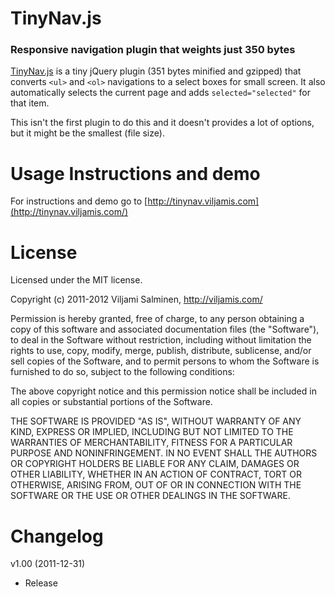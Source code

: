 # TinyNav.js
### Responsive navigation plugin that weights just 350 bytes

[TinyNav.js](http://tinynav.viljamis.com/) is a tiny jQuery plugin (351 bytes minified and gzipped) that converts `<ul>` and `<ol>` navigations to a select boxes for small screen. It also automatically selects the current page and adds `selected="selected"` for that item.

This isn't the first plugin to do this and it doesn't provides a lot of options, but it might be the smallest (file size). 

Usage Instructions and demo
======

For instructions and demo go to [http://tinynav.viljamis.com](http://tinynav.viljamis.com/)


License
======

Licensed under the MIT license.

Copyright (c) 2011-2012 Viljami Salminen, http://viljamis.com/

Permission is hereby granted, free of charge, to any person obtaining a copy of this software and associated documentation files (the "Software"), to deal in the Software without restriction, including without limitation the rights to use, copy, modify, merge, publish, distribute, sublicense, and/or sell copies of the Software, and to permit persons to whom the Software is furnished to do so, subject to the following conditions:

The above copyright notice and this permission notice shall be included in all copies or substantial portions of the Software.

THE SOFTWARE IS PROVIDED "AS IS", WITHOUT WARRANTY OF ANY KIND, EXPRESS OR IMPLIED, INCLUDING BUT NOT LIMITED TO THE WARRANTIES OF MERCHANTABILITY, FITNESS FOR A PARTICULAR PURPOSE AND NONINFRINGEMENT. IN NO EVENT SHALL THE AUTHORS OR COPYRIGHT HOLDERS BE LIABLE FOR ANY CLAIM, DAMAGES OR OTHER LIABILITY, WHETHER IN AN ACTION OF CONTRACT, TORT OR OTHERWISE, ARISING FROM, OUT OF OR IN CONNECTION WITH THE SOFTWARE OR THE USE OR OTHER DEALINGS IN THE SOFTWARE.


Changelog
======

v1.00 (2011-12-31)
- Release